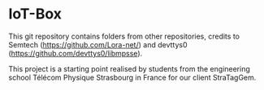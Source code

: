 # IoT-Box

This git repository contains folders from other repositories, credits to Semtech (https://github.com/Lora-net/) and
devttys0 (https://github.com/devttys0/libmpsse).

This project is a starting point realised by students from the engineering school Télécom Physique Strasbourg in France for our client StraTagGem.
